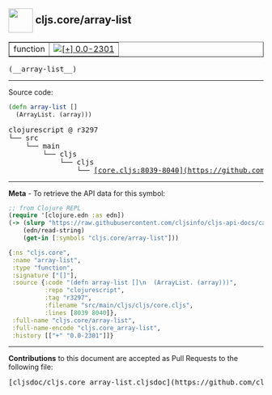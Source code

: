 ## <img width="48px" valign="middle" src="http://i.imgur.com/Hi20huC.png"> cljs.core/array-list

 <table border="1">
<tr>

<td>function</td>
<td><a href="https://github.com/cljsinfo/cljs-api-docs/tree/0.0-2301"><img valign="middle" alt="[+] 0.0-2301" src="https://img.shields.io/badge/+-0.0--2301-lightgrey.svg"></a> </td>
</tr>
</table>

 <samp>
(__array-list__)<br>
</samp>

---





Source code:

```clj
(defn array-list []
  (ArrayList. (array)))
```

 <pre>
clojurescript @ r3297
└── src
    └── main
        └── cljs
            └── cljs
                └── <ins>[core.cljs:8039-8040](https://github.com/clojure/clojurescript/blob/r3297/src/main/cljs/cljs/core.cljs#L8039-L8040)</ins>
</pre>


---

__Meta__ - To retrieve the API data for this symbol:

```clj
;; from Clojure REPL
(require '[clojure.edn :as edn])
(-> (slurp "https://raw.githubusercontent.com/cljsinfo/cljs-api-docs/catalog/cljs-api.edn")
    (edn/read-string)
    (get-in [:symbols "cljs.core/array-list"]))
```

```clj
{:ns "cljs.core",
 :name "array-list",
 :type "function",
 :signature ["[]"],
 :source {:code "(defn array-list []\n  (ArrayList. (array)))",
          :repo "clojurescript",
          :tag "r3297",
          :filename "src/main/cljs/cljs/core.cljs",
          :lines [8039 8040]},
 :full-name "cljs.core/array-list",
 :full-name-encode "cljs.core_array-list",
 :history [["+" "0.0-2301"]]}

```

---

__Contributions__ to this document are accepted as Pull Requests to the following file:

 <pre>
[cljsdoc/cljs.core_array-list.cljsdoc](https://github.com/cljsinfo/cljs-api-docs/blob/master/cljsdoc/cljs.core_array-list.cljsdoc)
</pre>

